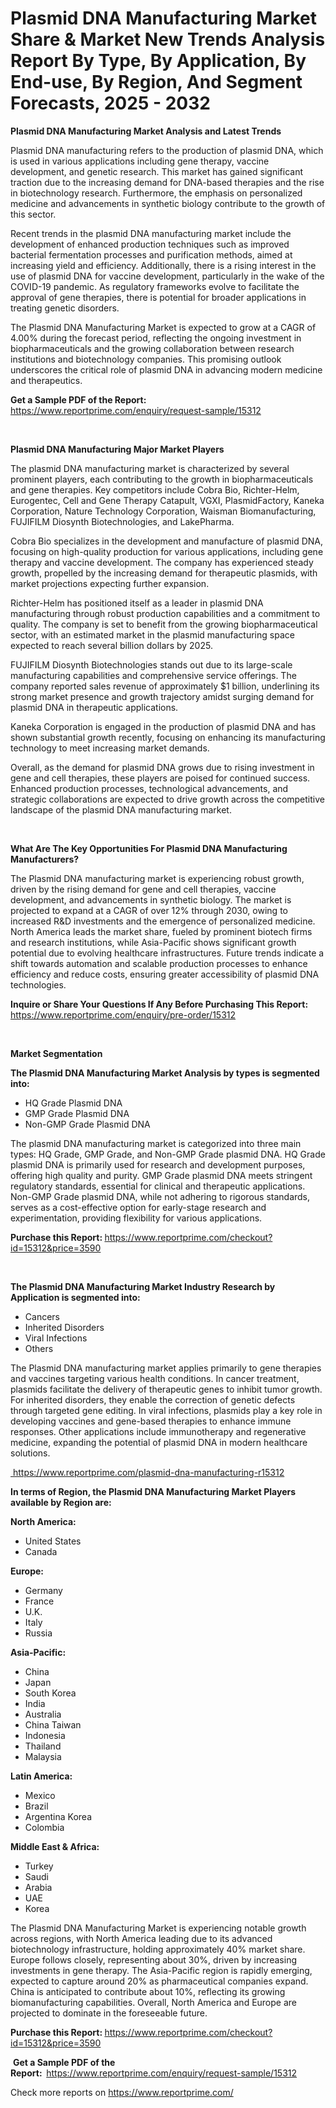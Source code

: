 <p><h1>Plasmid DNA Manufacturing Market Share & Market New Trends Analysis Report By Type, By Application, By End-use, By Region, And Segment Forecasts, 2025 - 2032</h1></p><p><strong>Plasmid DNA Manufacturing Market Analysis and Latest Trends</strong></p>
<p><p>Plasmid DNA manufacturing refers to the production of plasmid DNA, which is used in various applications including gene therapy, vaccine development, and genetic research. This market has gained significant traction due to the increasing demand for DNA-based therapies and the rise in biotechnology research. Furthermore, the emphasis on personalized medicine and advancements in synthetic biology contribute to the growth of this sector.</p><p>Recent trends in the plasmid DNA manufacturing market include the development of enhanced production techniques such as improved bacterial fermentation processes and purification methods, aimed at increasing yield and efficiency. Additionally, there is a rising interest in the use of plasmid DNA for vaccine development, particularly in the wake of the COVID-19 pandemic. As regulatory frameworks evolve to facilitate the approval of gene therapies, there is potential for broader applications in treating genetic disorders.</p><p>The Plasmid DNA Manufacturing Market is expected to grow at a CAGR of 4.00% during the forecast period, reflecting the ongoing investment in biopharmaceuticals and the growing collaboration between research institutions and biotechnology companies. This promising outlook underscores the critical role of plasmid DNA in advancing modern medicine and therapeutics.</p></p>
<p><strong>Get a Sample PDF of the Report:&nbsp;</strong> <a href="https://www.reportprime.com/enquiry/request-sample/15312?utm_campaign=3076&utm_medium=2&utm_source=Github&utm_content=ia&utm_term=20032025&utm_id=plasmid-dna-manufacturing">https://www.reportprime.com/enquiry/request-sample/15312</a></p>
<p>&nbsp;</p>
<p><strong>Plasmid DNA Manufacturing Major Market Players</strong></p>
<p><p>The plasmid DNA manufacturing market is characterized by several prominent players, each contributing to the growth in biopharmaceuticals and gene therapies. Key competitors include Cobra Bio, Richter-Helm, Eurogentec, Cell and Gene Therapy Catapult, VGXI, PlasmidFactory, Kaneka Corporation, Nature Technology Corporation, Waisman Biomanufacturing, FUJIFILM Diosynth Biotechnologies, and LakePharma.</p><p>Cobra Bio specializes in the development and manufacture of plasmid DNA, focusing on high-quality production for various applications, including gene therapy and vaccine development. The company has experienced steady growth, propelled by the increasing demand for therapeutic plasmids, with market projections expecting further expansion.</p><p>Richter-Helm has positioned itself as a leader in plasmid DNA manufacturing through robust production capabilities and a commitment to quality. The company is set to benefit from the growing biopharmaceutical sector, with an estimated market in the plasmid manufacturing space expected to reach several billion dollars by 2025.</p><p>FUJIFILM Diosynth Biotechnologies stands out due to its large-scale manufacturing capabilities and comprehensive service offerings. The company reported sales revenue of approximately $1 billion, underlining its strong market presence and growth trajectory amidst surging demand for plasmid DNA in therapeutic applications.</p><p>Kaneka Corporation is engaged in the production of plasmid DNA and has shown substantial growth recently, focusing on enhancing its manufacturing technology to meet increasing market demands. </p><p>Overall, as the demand for plasmid DNA grows due to rising investment in gene and cell therapies, these players are poised for continued success. Enhanced production processes, technological advancements, and strategic collaborations are expected to drive growth across the competitive landscape of the plasmid DNA manufacturing market.</p></p>
<p>&nbsp;</p>
<p><strong>What Are The Key Opportunities For Plasmid DNA Manufacturing Manufacturers?</strong></p>
<p><p>The Plasmid DNA manufacturing market is experiencing robust growth, driven by the rising demand for gene and cell therapies, vaccine development, and advancements in synthetic biology. The market is projected to expand at a CAGR of over 12% through 2030, owing to increased R&D investments and the emergence of personalized medicine. North America leads the market share, fueled by prominent biotech firms and research institutions, while Asia-Pacific shows significant growth potential due to evolving healthcare infrastructures. Future trends indicate a shift towards automation and scalable production processes to enhance efficiency and reduce costs, ensuring greater accessibility of plasmid DNA technologies.</p></p>
<p><strong>Inquire or Share Your Questions If Any Before Purchasing This Report:</strong> <a href="https://www.reportprime.com/enquiry/pre-order/15312?utm_campaign=3076&utm_medium=2&utm_source=Github&utm_content=ia&utm_term=20032025&utm_id=plasmid-dna-manufacturing">https://www.reportprime.com/enquiry/pre-order/15312</a></p>
<p>&nbsp;</p>
<p><strong>Market Segmentation</strong></p>
<p><strong>The Plasmid DNA Manufacturing Market Analysis by types is segmented into:</strong></p>
<p><ul><li>HQ Grade Plasmid DNA</li><li>GMP Grade Plasmid DNA</li><li>Non-GMP Grade Plasmid DNA</li></ul></p>
<p><p>The plasmid DNA manufacturing market is categorized into three main types: HQ Grade, GMP Grade, and Non-GMP Grade plasmid DNA. HQ Grade plasmid DNA is primarily used for research and development purposes, offering high quality and purity. GMP Grade plasmid DNA meets stringent regulatory standards, essential for clinical and therapeutic applications. Non-GMP Grade plasmid DNA, while not adhering to rigorous standards, serves as a cost-effective option for early-stage research and experimentation, providing flexibility for various applications.</p></p>
<p><strong>Purchase this Report:&nbsp;</strong><a href="https://www.reportprime.com/checkout?id=15312&price=3590&utm_campaign=3076&utm_medium=2&utm_source=Github&utm_content=ia&utm_term=20032025&utm_id=plasmid-dna-manufacturing">https://www.reportprime.com/checkout?id=15312&price=3590</a></p>
<p>&nbsp;</p>
<p><strong>The Plasmid DNA Manufacturing Market Industry Research by Application is segmented into:</strong></p>
<p><ul><li>Cancers</li><li>Inherited Disorders</li><li>Viral Infections</li><li>Others</li></ul></p>
<p><p>The Plasmid DNA manufacturing market applies primarily to gene therapies and vaccines targeting various health conditions. In cancer treatment, plasmids facilitate the delivery of therapeutic genes to inhibit tumor growth. For inherited disorders, they enable the correction of genetic defects through targeted gene editing. In viral infections, plasmids play a key role in developing vaccines and gene-based therapies to enhance immune responses. Other applications include immunotherapy and regenerative medicine, expanding the potential of plasmid DNA in modern healthcare solutions.</p></p>
<p><a href="https://www.reportprime.com/plasmid-dna-manufacturing-r15312?utm_campaign=3076&utm_medium=2&utm_source=Github&utm_content=ia&utm_term=20032025&utm_id=plasmid-dna-manufacturing">&nbsp;https://www.reportprime.com/plasmid-dna-manufacturing-r15312</a></p>
<p><strong>In terms of Region, the Plasmid DNA Manufacturing Market Players available by Region are:</strong></p>
<p>
    <p> <strong> North America: </strong>
        <ul>
            <li>United States</li>
            <li>Canada</li>
        </ul>
        </p> 
    <p> <strong> Europe: </strong>
        <ul>
            <li>Germany</li>
            <li>France</li>
            <li>U.K.</li>
            <li>Italy</li>
            <li>Russia</li>
        </ul>
        </p> 
    <p> <strong> Asia-Pacific: </strong>
        <ul>
            <li>China</li>
            <li>Japan</li>
            <li>South Korea</li>
            <li>India</li>
            <li>Australia</li>
            <li>China Taiwan</li>
            <li>Indonesia</li>
            <li>Thailand</li>
            <li>Malaysia</li>
        </ul>
        </p> 
    <p> <strong> Latin America: </strong>
        <ul>
            <li>Mexico</li>
            <li>Brazil</li>
            <li>Argentina Korea</li>
            <li>Colombia</li>
        </ul>
        </p> 
    <p> <strong> Middle East & Africa: </strong>
        <ul>
            <li>Turkey</li>
            <li>Saudi</li>
            <li>Arabia</li>
            <li>UAE</li>
            <li>Korea</li>
        </ul>
    </p>
    </p>
<p><p>The Plasmid DNA Manufacturing Market is experiencing notable growth across regions, with North America leading due to its advanced biotechnology infrastructure, holding approximately 40% market share. Europe follows closely, representing about 30%, driven by increasing investments in gene therapy. The Asia-Pacific region is rapidly emerging, expected to capture around 20% as pharmaceutical companies expand. China is anticipated to contribute about 10%, reflecting its growing biomanufacturing capabilities. Overall, North America and Europe are projected to dominate in the foreseeable future.</p></p>
<p><strong>Purchase this Report: </strong><a href="https://www.reportprime.com/checkout?id=15312&price=3590&utm_campaign=3076&utm_medium=2&utm_source=Github&utm_content=ia&utm_term=20032025&utm_id=plasmid-dna-manufacturing">https://www.reportprime.com/checkout?id=15312&price=3590</a></p>
<p>&nbsp;<strong>Get a Sample PDF of the Report:&nbsp;&nbsp;</strong><a href="https://www.reportprime.com/enquiry/request-sample/15312?utm_campaign=3076&utm_medium=2&utm_source=Github&utm_content=ia&utm_term=20032025&utm_id=plasmid-dna-manufacturing">https://www.reportprime.com/enquiry/request-sample/15312</a></p>
<p><strong></strong></p>
<p>Check more reports on <a href="https://www.reportprime.com/?utm_campaign=3076&utm_medium=2&utm_source=Github&utm_content=ia&utm_term=20032025&utm_id=plasmid-dna-manufacturing">https://www.reportprime.com/</a></p>